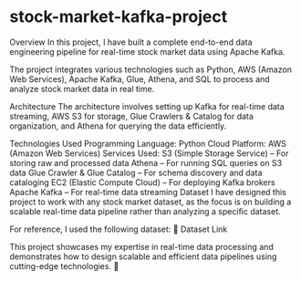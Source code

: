# stock-market-kafka-project

Overview
In this project, I have built a complete end-to-end data engineering pipeline for real-time stock market data using Apache Kafka.

The project integrates various technologies such as Python, AWS (Amazon Web Services), Apache Kafka, Glue, Athena, and SQL to process and analyze stock market data in real time.

Architecture
The architecture involves setting up Kafka for real-time data streaming, AWS S3 for storage, Glue Crawlers & Catalog for data organization, and Athena for querying the data efficiently.

Technologies Used
Programming Language: Python
Cloud Platform: AWS (Amazon Web Services)
Services Used:
S3 (Simple Storage Service) – For storing raw and processed data
Athena – For running SQL queries on S3 data
Glue Crawler & Glue Catalog – For schema discovery and data cataloging
EC2 (Elastic Compute Cloud) – For deploying Kafka brokers
Apache Kafka – For real-time data streaming
Dataset
I have designed this project to work with any stock market dataset, as the focus is on building a scalable real-time data pipeline rather than analyzing a specific dataset.

For reference, I used the following dataset:
📌 Dataset Link

This project showcases my expertise in real-time data processing and demonstrates how to design scalable and efficient data pipelines using cutting-edge technologies. 🚀
